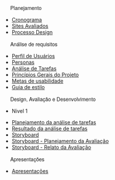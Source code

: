 <pre style="font-family: Source Sans Pro,Helvetica Neue,Arial,sans-serif;">     Planejamento</pre>

- [Cronograma](/planejamento/cronograma.md)
- [Sites Avaliados](/planejamento/sitesavaliados.md)
- [Processo Design](/planejamento/processo_design.md)

<pre style="font-family: Source Sans Pro,Helvetica Neue,Arial,sans-serif;">     Análise de requisitos</pre>

- [Perfil de Usuários](/analise-de-requisitos/perfil.md)
- [Personas](/analise-de-requisitos/personas.md)
- [Análise de Tarefas](/analise-de-requisitos/analise-de-tarefas.md)
- [Princípios Gerais do Projeto](/analise-de-requisitos/principios-gerais.md)
- [Metas de usabilidade](/analise-de-requisitos/metas-usabilidade.md)
- [Guia de estilo](/analise-de-requisitos/guia-de-estilo.md)

<pre style="font-family: Source Sans Pro,Helvetica Neue,Arial,sans-serif;">     Design, Avaliação e Desenvolvimento</pre>

- Nivel 1
 * [Planejamento da análise de tarefas](./design-avaliacao-desenvolvimento/nivel-1/analise-de-tarefas.md)
 * [Resultado da análise de tarefas](./design-avaliacao-desenvolvimento/nivel-1/resultado-analise-de-tarefas.md)
 * [Storyboard](./design-avaliacao-desenvolvimento/nivel-1/storyboard.md)
 * [Storyboard - Planejamento da Avaliação](./design-avaliacao-desenvolvimento/nivel-1/planejamento-avaliacao-storyboard.md)
 * [Storyboard - Relato da Avaliação](./design-avaliacao-desenvolvimento/nivel-1/analise-avaliacao-storyboard.md)

<pre style="font-family: Source Sans Pro,Helvetica Neue,Arial,sans-serif;">     Apresentações</pre>

- [Apresentações](/apresentacoes/apresentacoes.md)
